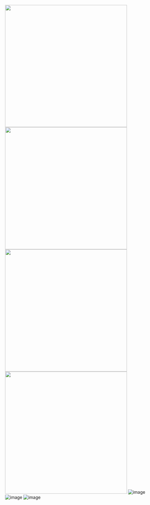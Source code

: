 <img src="https://img1.picmix.com/output/pic/normal/1/0/9/7/12397901_41626.gif" width="400" height="400"> <img src="https://img1.picmix.com/output/pic/normal/2/6/5/2/12152562_67f21.gif" width="400" height="400">
<img src="https://img1.picmix.com/output/pic/normal/4/7/9/5/12725974_d8227.gif" width="400" height="400"> <img src="https://img1.picmix.com/output/pic/normal/7/3/0/4/12724037_05de2.gif" width="400" height="400">
![image](https://files.catbox.moe/kl699g.jpg)
![image](https://files.catbox.moe/wmnauu.png)
![image](https://files.catbox.moe/m2hn9d.jpg)
